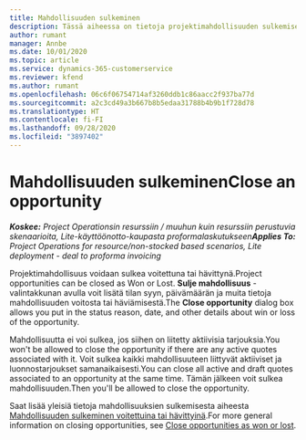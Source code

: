 ```yaml
---
title: Mahdollisuuden sulkeminen
description: Tässä aiheessa on tietoja projektimahdollisuuden sulkemisesta.
author: rumant
manager: Annbe
ms.date: 10/01/2020
ms.topic: article
ms.service: dynamics-365-customerservice
ms.reviewer: kfend
ms.author: rumant
ms.openlocfilehash: 06c6f06754714af3260ddb1c86aacc2f937ba77d
ms.sourcegitcommit: a2c3cd49a3b667b8b5edaa31788b4b9b1f728d78
ms.translationtype: HT
ms.contentlocale: fi-FI
ms.lasthandoff: 09/28/2020
ms.locfileid: "3897402"
---
```

# <a name="close-an-opportunity"></a><span data-ttu-id="9cd8d-103">Mahdollisuuden sulkeminen</span><span class="sxs-lookup"><span data-stu-id="9cd8d-103">Close an opportunity</span></span>

<span data-ttu-id="9cd8d-104">_**Koskee:** Project Operationsin resurssiin / muuhun kuin resurssiin perustuvia skenaarioita, Lite-käyttöönotto-kaupasta proformalaskutukseen_</span><span class="sxs-lookup"><span data-stu-id="9cd8d-104">_**Applies To:** Project Operations for resource/non-stocked based scenarios, Lite deployment - deal to proforma invoicing_</span></span>

<span data-ttu-id="9cd8d-105">Projektimahdollisuus voidaan sulkea voitettuna tai hävittynä.</span><span class="sxs-lookup"><span data-stu-id="9cd8d-105">Project opportunities can be closed as Won or Lost.</span></span> <span data-ttu-id="9cd8d-106">**Sulje mahdollisuus** -valintakkunan avulla voit lisätä tilan syyn, päivämäärän ja muita tietoja mahdollisuuden voitosta tai häviämisestä.</span><span class="sxs-lookup"><span data-stu-id="9cd8d-106">The **Close opportunity** dialog box allows you put in the status reason, date, and other details about win or loss of the opportunity.</span></span>

<span data-ttu-id="9cd8d-107">Mahdollisuutta ei voi sulkea, jos siihen on liitetty aktiivisia tarjouksia.</span><span class="sxs-lookup"><span data-stu-id="9cd8d-107">You won't be allowed to close the opportunity if there are any active quotes associated with it.</span></span> <span data-ttu-id="9cd8d-108">Voit sulkea kaikki mahdollisuuteen liittyvät aktiiviset ja luonnostarjoukset samanaikaisesti.</span><span class="sxs-lookup"><span data-stu-id="9cd8d-108">You can close all active and draft quotes associated to an opportunity at the same time.</span></span> <span data-ttu-id="9cd8d-109">Tämän jälkeen voit sulkea mahdollisuuden.</span><span class="sxs-lookup"><span data-stu-id="9cd8d-109">Then you'll be allowed to close the opportunity.</span></span>

<span data-ttu-id="9cd8d-110">Saat lisää yleisiä tietoja mahdollisuuksien sulkemisesta aiheesta [Mahdollisuuden sulkeminen voitettuina tai hävittyinä](https://docs.microsoft.com/dynamics365/sales-enterprise/close-opportunity-won-lost-sales).</span><span class="sxs-lookup"><span data-stu-id="9cd8d-110">For more general information on closing opportunities, see [Close opportunities as won or lost](https://docs.microsoft.com/dynamics365/sales-enterprise/close-opportunity-won-lost-sales).</span></span>
